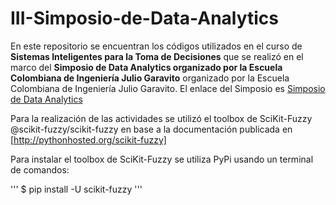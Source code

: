 # III-Simposio-de-Data-Analytics

En este repositorio se encuentran los códigos utilizados en el curso de **Sistemas Inteligentes para la Toma de Decisiones** que se realizó en el marco del **Simposio de Data Analytics organizado por la Escuela Colombiana de Ingeniería Julio Garavito** organizado por la Escuela Colombiana de Ingeniería Julio Garavito. El enlace del Simposio es [Simposio de Data Analytics](https://www.escuelaing.edu.co/es/programas/educacion_continuada/seminario/III+Simposio+de+Data+Analytics/conferencistas)

Para la realización de las actividades se utilizó el toolbox de SciKit-Fuzzy @scikit-fuzzy/scikit-fuzzy en base a la documentación publicada en [http://pythonhosted.org/scikit-fuzzy]

Para instalar el toolbox de SciKit-Fuzzy se utiliza PyPi usando un terminal de comandos:

'''
$ pip install -U scikit-fuzzy
'''



